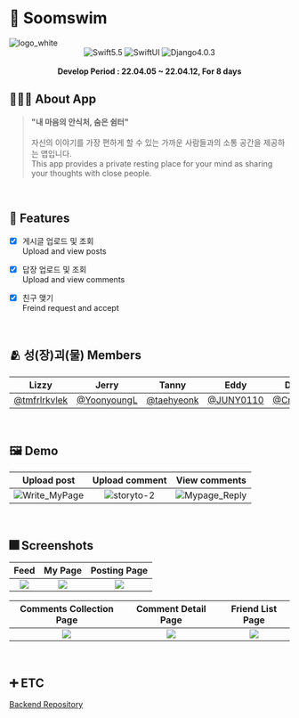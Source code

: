 # :iphone: Soomswim 

<img alt="logo_white" src="https://user-images.githubusercontent.com/64150179/163559047-e0f10ba4-519c-468c-8354-c8f64e23e70e.png">

<div align="center">
  <img alt="Swift5.5" src ="https://img.shields.io/badge/Swift5.5-000000?&style=flat&logo=Swift&logoColor=F05138">
  <img alt="SwiftUI" src ="https://img.shields.io/badge/SwiftUI-000000?&style=flat&logo=Swift&logoColor=0055af">
  <img alt="Django4.0.3" src ="https://img.shields.io/badge/Django-000000?&style=flat&logo=Django&logoColor=092E20">   
</div>
<br>
<div align="center"><b>Develop Period : 22.04.05 ~ 22.04.12, For 8 days</b></div>

## 💁🏻‍♀️ About App

> **"내 마음의 안식처, 숨은 쉼터"**
<br><br>자신의 이야기를 가장 편하게 할 수 있는 가까운 사람들과의 소통 공간을 제공하는 앱입니다.
<br>This app provides a private resting place for your mind as sharing your thoughts with close people.
<br>

## :pushpin: Features

- [x] 게시글 업로드 및 조회 <br>
     Upload and view posts
  
- [x] 답장 업로드 및 조회 <br>
     Upload and view comments
  
- [x] 친구 맺기 <br>
     Freind request and accept
<br>

## :people_hugging: 성(장)괴(물) Members

|Lizzy|Jerry|Tanny|Eddy|Dinner|Key|
|:-:|:-:|:-:|:-:|:-:|:-:|
[@tmfrlrkvlek](https://www.github.com/tmfrlrkvlek) | [@YoonyoungL](https://www.github.com/YoonyoungL) | [@taehyeonk](https://www.github.com/taehyeonk) | [@JUNY0110](https://www.github.com/JUNY0110) | [@CreoHwan](https://www.github.com/CreoHwan) | [@keypark22](https://www.github.com/keypark22)

<br>

## :framed_picture: Demo

|Upload post|Upload comment|View comments|
|:-:|:-:|:-:|
|![Write_MyPage](https://user-images.githubusercontent.com/64150179/163560423-ecac04f8-274c-488e-9262-373eaf1a6de1.gif)|![storyto-2](https://user-images.githubusercontent.com/64150179/163560453-bed8390d-1e5c-4f39-b001-cd6ce8aa5d31.gif)|![Mypage_Reply](https://user-images.githubusercontent.com/64150179/163560438-1eefe0c2-6fff-41d8-bf8f-9f5c0c93a796.gif)|

<br>

## :fireworks: Screenshots
|Feed|My Page|Posting Page|
|:-:|:-:|:-:|
|<img src="https://user-images.githubusercontent.com/64150179/163561902-5b5152f3-17f9-4482-88c8-cdd4b76ee15f.png">|<img src="https://user-images.githubusercontent.com/64150179/163561642-ac1cb4b1-0824-4c34-88f1-3045568af445.png">|<img src="https://user-images.githubusercontent.com/64150179/163561597-b909f053-e1d7-4309-9bf6-3f14b9cfc6a8.png">|

|Comments Collection Page|Comment Detail Page|Friend List Page|
|:-:|:-:|:-:|
|<img src="https://user-images.githubusercontent.com/64150179/163561481-34d02c9e-48e1-4c1b-9138-8e4b4d9af621.png">|<img src="https://user-images.githubusercontent.com/64150179/163561490-028f0d46-6ca6-4559-814f-ba163ff6a9f1.png">|<img src="https://user-images.githubusercontent.com/64150179/163562124-cd65e98e-2b06-4845-a7e4-cae167fc12f5.png">|

<br>

## ➕ ETC
[Backend Repository](https://github.com/tmfrlrkvlek/MC1_Soomswim_backend)

